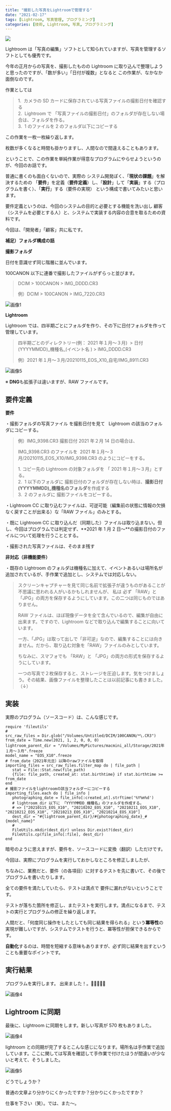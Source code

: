 ```yaml
---
title: "撮影した写真をLightroomで管理する"
date: "2021-02-17"
tags: [Lightroom, 写真管理, プログラミング]
categories: [技術, Lightroom, 写真, プログラミング]
---
```


![](https://assets.st-note.com/production/uploads/images/45824473/rectangle_large_type_2_065a847d921c075c6463bef783624734.png?width=800)

Lightroom は「写真の編集」ソフトとして知られていますが、写真を管理するソフトとしても優秀です。

今年の正月からの写真を、撮影したものの Lightroom に取り込んで整理しようと思ったのですが、「数が多い」「日付が複数」となると この作業が、なかなか面倒なのです。

作業としては

> 1.  カメラの SD カードに保存されている写真ファイルの撮影日付を確認する  
> 2.  Lightroom で 「写真ファイルの撮影日付」のフォルダが存在しない場合は、フォルダを作る。  
> 3.  1 のファイルを 2 のフォルダ以下にコピーする

この作業を一枚一枚繰り返します。

枚数が多くなると時間も掛かりますし、人間なので間違えることもあります。

ということで、この作業を単純作業が得意なプログラムにやらせようというのが、今回のお話です。

普通に書くのも面白くないので、実際の システム開発ぽく、「**現状の課題**」を解決するための 「**要件**」を定義（**要件定義**）し、「**設計**」して「**実装**」する（プログラムを書く）、「**実行**」する（要件の実現） という構成で書いてみたいと思います。

要件定義というのは、今回のシステムの目的と必要とする機能を洗い出し 顧客（システムを必要とする人）と、システムで実装する内容の合意を取るための資料です。

今回は、「開発者」「顧客」共に私です。

**補足）フォルダ構成の話**

**撮影フォルダ**

日付を意識せず同じ階層に並んでいます。

100CANON 以下に連番で撮影したファイルがずらっと並びます。

> DCIM > 100CANON > IMG_DDDD.CR3
>
> 例）DCIM > 100CANON > IMG_7220.CR3

![画像1](/assets/na39f4d860781_picture_pc_e2caec32f56deeecbbb1eb153b638660.png)

**Lightroom**

Lightroom では、四半期ごとにフォルダを作り、その下に日付フォルダを作って管理しています。

> 四半期ごとのディレクトリー(例： 2021 年１月〜３月)  > 日付(YYYYMMDD)\_機種名\_(イベント名 ) > IMG_DDDD.CR3
>
> 例）2021 年１月〜３月/20210115_EOS_X10\_自宅/IMG_8911.CR3

![画像5](/assets/na39f4d860781_picture_pc_e51ac76e0b4c3566a70915b94b2c3ed0.png)

※ **DNG**も拡張子は違いますが、RAW ファイルです。

## 要件定義

**要件**

・撮影フォルダの写真ファイル を撮影日付を見て   Lightroom の該当のフォルダにコピーする。

> 例）IMG_9398.CR3 撮影日付 2021 年２月 14 日の場合は、
>
> IMG_9398.CR3 のファイルを  2021 年１月〜３月/20210115_EOS_X10/IMG_9398.CR3 のようにコピーをする。
>
> 1\. コピー先の Lightroom の対象フォルダを 「 2021 年１月〜３月」とする。  
> 2.  1 以下のフォルダに 撮影日付のフォルダが存在しない時は、**撮影日付(YYYYMMDD)\_機種名のフォルダ**を作成する  
> 3.  2 のフォルダに 撮影ファイルをコピーする。

・Lightroom CC に取り込むファイルは、可逆可能（編集前の状態に情報の欠損なく戻すことが出来る）な「RAW ファイル」のみとする。

・既に Lightroom CC に取り込んだ（同期した）ファイルは取り込まない。但し、今回はプログラムでは判定せず、**2021 年 1 月 2 日〜**の撮影日付のファイルについて処理を行うこととする。

・撮影された写真ファイルは、そのまま残す

**非対応（非機能要件）**

・既存の Lightroom のフォルダは機種名に加えて、イベントあるいは場所名が追加されているが、手作業で追加とし、システムでは対応しない。

> スクリーンキャプチャーを見て同じ名前で拡張子が違うものがあることが不思議に思われる人がいるかもしれませんが、 私は 必ず 「RAW」と 「JPG」の両方を保存するようにしています。この二つは同じものではありません。
>
> RAW ファイルは、ほぼ現像データを全て含んでいるので、編集が自由に出来ます。ですので、Lightroom などで取り込んで編集することに向いています。
>
> 一方、「JPG」は取って出しで「非可逆」なので、編集することには向きません。だから、取り込む対象を「RAW」ファイルのみとしています。
>
> ちなみに、スマフォでも 「RAW」と 「JPG」の両方の形式を保存するようにしています。
>
> 一つの写真で２枚保存すると、ストレージを圧迫します。気をつけましょう。その結果、画像ファイルを整理したことは以前記事にも書きました。（↓）

## 実装

実際のプログラム（ソースコード）は、こんな感じです。

```
require 'fileutils'
#
src_raw_files = Dir.glob("/Volumes/Untitled/DCIM/100CANON/*\.CR3")
from_date = Time.new(2021, 1, 2, 0, 0, 0)
lightroom_parent_dir = "/Volumes/MyPictures/macmini_all/Storage/2021年１月〜３月".freeze
model_name = "EOS_X10".freeze
# from_date（2021年元旦）以降のrawファイルを取得
importing_files = src_raw_files.filter_map do | file_path |
   stat = File::Stat.new(file_path)
   {file: file_path, created_at: stat.birthtime} if stat.birthtime >= from_date
end
# 撮影ファイルをlightroomの該当フォルダーにコピーする
importing_files.each do | file_info |
   photographing_date = file_info[:created_at].strftime('%Y%m%d')
   # lightroom_dir 以下に 「YYYYMMDD_機種名」のフォルダを作成する。
   # => ["20210115_EOS_X10", "20210202_EOS_X10", "20210211_EOS_X10", "20210212_EOS_X10", "20210213_EOS_X10", "20210214_EOS_X10"]
   dest_dir = "#{lightroom_parent_dir}/#{photographing_date}_#{model_name}"
   #
   FileUtils.mkdir(dest_dir) unless Dir.exist?(dest_dir)
   FileUtils.cp(file_info[:file], dest_dir)
end
```

暗号のように思えますが、要件を、ソースコードに変換（翻訳）しただけです。

今回は、実際にプログラムを実行しておかしなところを修正しましたが、

ちなみに、業務だと、要件（の各項目）に対するテストを先に書いて、その後でプログラムを書いたりします。

全ての要件を満たしていたら、テストは満点で 要件に漏れがないということです。

テストが落ちた箇所を修正し、またテストを実行します。満点になるまで、テストの実行とプログラムの修正を繰り返します。

人間だと、「何度同じ操作をしたとしても同じ結果を得られる」という**冪等性**の実現が難しいですが、システムでテストを行うと、冪等性が担保できるからです。

**自動化**するのは、時間を短縮する意味もありますが、必ず同じ結果を出すということも重要なポイントです。

## 実行結果

プログラムを実行します。 出来ました！。👏👏👏👏👏

![画像4](/assets/na39f4d860781_picture_pc_bf4bdec87b1b3c1e4bc02737f1a49ef0.png)

## Lightroom に同期

最後に、Lightroom に同期をします。新しい写真が 570 枚もありました。

![画像4](/assets/na39f4d860781_picture_pc_2b9cf902af08765d2abba45446415ca6.png)

lightroom との同期が完了するとこんな感じになります。場所名は手作業で追加しています。ここに関しては写真を確認して手作業で付けたほうが間違いが少ないと考えて、そうしました。

![画像5](/assets/na39f4d860781_picture_pc_f5bcfe48691e7a19b719b2fb173079f6.png)

どうでしょうか？

普通の文章より分かりにくかったですか？分かりにくかったですか？

仕事を下さい（笑）。では、また〜。
